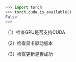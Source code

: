 ```python
>>> import torch
>>> torch.cuda.is_available()
False
>>> 
```

（1）检查GPU是否支持CUDA

（2）检查显卡驱动版本

（3）检查更新是否成功


